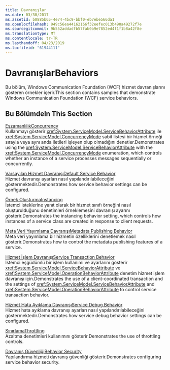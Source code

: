 ```yaml
---
title: Davranışlar
ms.date: 03/30/2017
ms.assetid: b0885b65-4e74-4bc9-bbf0-eb7ebe566da1
ms.openlocfilehash: 949c56ea44162166f32eefec013b490a49272f7e
ms.sourcegitcommit: 9b552addadfb57fab0b9e7852ed4f1f1b8a42f8e
ms.translationtype: MT
ms.contentlocale: tr-TR
ms.lasthandoff: 04/23/2019
ms.locfileid: "61944111"
---
```

# <a name="behaviors"></a><span data-ttu-id="d24ac-102">Davranışlar</span><span class="sxs-lookup"><span data-stu-id="d24ac-102">Behaviors</span></span>
<span data-ttu-id="d24ac-103">Bu bölüm, Windows Communication Foundation (WCF) hizmet davranışlarını gösteren örnekler içerir.</span><span class="sxs-lookup"><span data-stu-id="d24ac-103">This section contains samples that demonstrate Windows Communication Foundation (WCF) service behaviors.</span></span>  
  
## <a name="in-this-section"></a><span data-ttu-id="d24ac-104">Bu Bölümde</span><span class="sxs-lookup"><span data-stu-id="d24ac-104">In This Section</span></span>  
 [<span data-ttu-id="d24ac-105">Eşzamanlılık</span><span class="sxs-lookup"><span data-stu-id="d24ac-105">Concurrency</span></span>](../../../../docs/framework/wcf/samples/concurrency.md)  
 <span data-ttu-id="d24ac-106">Kullanmayı gösterir <xref:System.ServiceModel.ServiceBehaviorAttribute> ile <xref:System.ServiceModel.ConcurrencyMode> sabit listesi bir hizmet örneği sırayla veya aynı anda iletileri işleyen olup olmadığını denetler.</span><span class="sxs-lookup"><span data-stu-id="d24ac-106">Demonstrates using the <xref:System.ServiceModel.ServiceBehaviorAttribute> with the <xref:System.ServiceModel.ConcurrencyMode> enumeration, which controls whether an instance of a service processes messages sequentially or concurrently.</span></span>  
  
 [<span data-ttu-id="d24ac-107">Varsayılan Hizmet Davranışı</span><span class="sxs-lookup"><span data-stu-id="d24ac-107">Default Service Behavior</span></span>](../../../../docs/framework/wcf/samples/default-service-behavior.md)  
 <span data-ttu-id="d24ac-108">Hizmet davranışı ayarları nasıl yapılandırılabileceğini göstermektedir.</span><span class="sxs-lookup"><span data-stu-id="d24ac-108">Demonstrates how service behavior settings can be configured.</span></span>  
  
 [<span data-ttu-id="d24ac-109">Örnek Oluşturma</span><span class="sxs-lookup"><span data-stu-id="d24ac-109">Instancing</span></span>](../../../../docs/framework/wcf/samples/instancing.md)  
 <span data-ttu-id="d24ac-110">İstemci isteklerine yanıt olarak bir hizmet sınıfı örneğini nasıl oluşturulduğunu denetimleri örneklemesini davranışı ayarını gösterir.</span><span class="sxs-lookup"><span data-stu-id="d24ac-110">Demonstrates the instancing behavior setting, which controls how instances of a service class are created in response to client requests.</span></span>  
  
 [<span data-ttu-id="d24ac-111">Meta Veri Yayımlama Davranışı</span><span class="sxs-lookup"><span data-stu-id="d24ac-111">Metadata Publishing Behavior</span></span>](../../../../docs/framework/wcf/samples/metadata-publishing-behavior.md)  
 <span data-ttu-id="d24ac-112">Meta veri yayımlama bir hizmetin özelliklerini denetlemek nasıl gösterir.</span><span class="sxs-lookup"><span data-stu-id="d24ac-112">Demonstrates how to control the metadata publishing features of a service.</span></span>  
  
 [<span data-ttu-id="d24ac-113">Hizmet İşlem Davranışı</span><span class="sxs-lookup"><span data-stu-id="d24ac-113">Service Transaction Behavior</span></span>](../../../../docs/framework/wcf/samples/service-transaction-behavior.md)  
 <span data-ttu-id="d24ac-114">İstemci eşgüdümlü bir işlem kullanımı ve ayarlarını gösterir <xref:System.ServiceModel.ServiceBehaviorAttribute> ve <xref:System.ServiceModel.OperationBehaviorAttribute> denetim hizmet işlem davranışı için.</span><span class="sxs-lookup"><span data-stu-id="d24ac-114">Demonstrates the use of a client-coordinated transaction and the settings of <xref:System.ServiceModel.ServiceBehaviorAttribute> and <xref:System.ServiceModel.OperationBehaviorAttribute> to control service transaction behavior.</span></span>  
  
 [<span data-ttu-id="d24ac-115">Hizmet Hata Ayıklama Davranışı</span><span class="sxs-lookup"><span data-stu-id="d24ac-115">Service Debug Behavior</span></span>](../../../../docs/framework/wcf/samples/service-debug-behavior.md)  
 <span data-ttu-id="d24ac-116">Hizmet hata ayıklama davranışı ayarları nasıl yapılandırılabileceğini göstermektedir.</span><span class="sxs-lookup"><span data-stu-id="d24ac-116">Demonstrates how service debug behavior settings can be configured.</span></span>  
  
 [<span data-ttu-id="d24ac-117">Sınırlama</span><span class="sxs-lookup"><span data-stu-id="d24ac-117">Throttling</span></span>](../../../../docs/framework/wcf/samples/throttling.md)  
 <span data-ttu-id="d24ac-118">Azaltma denetimleri kullanımını gösterir.</span><span class="sxs-lookup"><span data-stu-id="d24ac-118">Demonstrates the use of throttling controls.</span></span>  
  
 [<span data-ttu-id="d24ac-119">Davranış Güvenliği</span><span class="sxs-lookup"><span data-stu-id="d24ac-119">Behavior Security</span></span>](../../../../docs/framework/wcf/samples/behavior-security.md)  
 <span data-ttu-id="d24ac-120">Yapılandırma hizmeti davranış güvenliği gösterir.</span><span class="sxs-lookup"><span data-stu-id="d24ac-120">Demonstrates configuring service behavior security.</span></span>
